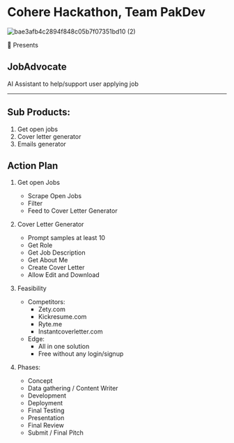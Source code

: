 # Cohere Hackathon, Team PakDev
![bae3afb4c2894f848c05b7f07351bd10 (2)](https://user-images.githubusercontent.com/81191657/216103390-12d59dfa-bf52-42f4-9cfa-fd78d0787b7f.png)

🚀 Presents
## JobAdvocate

AI Assistant to help/support user applying job

------------
## Sub Products:

1. Get open jobs
2. Cover letter generator
3. Emails generator

## Action Plan
1. Get open Jobs
	- Scrape Open Jobs
	- Filter
	- Feed to Cover Letter Generator

2. Cover Letter Generator
	- Prompt samples at least 10
	- Get Role
	- Get Job Description
	- Get About Me
	- Create Cover Letter 
	- Allow Edit and Download

3. Feasibility 
	- Competitors:
		-	Zety.com
		- Kickresume.com
		- Ryte.me
		- Instantcoverletter.com
	- Edge:
		- All in one solution
		- Free without any login/signup

4. Phases:
	-	Concept
	-	Data gathering / Content Writer
	-	Development
	-	Deployment
	-	Final Testing
	-	Presentation
	-	Final Review
	-	Submit / Final Pitch
